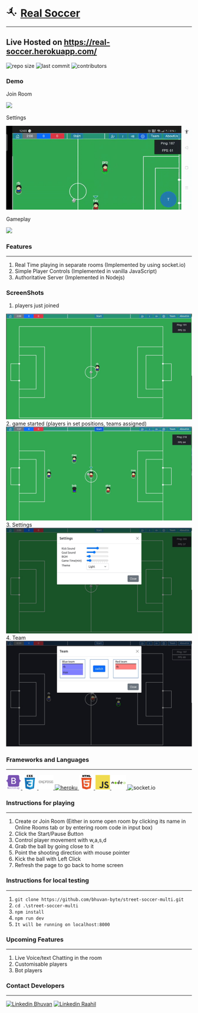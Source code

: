 #  <img src="./client/assets/favicon.ico" width="32" /> <a href="http://real-soccer.herokuapp.com/">Real Soccer</a>
---

## Live Hosted on https://real-soccer.herokuapp.com/
![repo size](https://img.shields.io/github/repo-size/bhuvan-byte/street-soccer-multi?style=plastic) ![last commit](https://img.shields.io/github/last-commit/bhuvan-byte/street-soccer-multi) ![contributors](https://img.shields.io/github/contributors/bhuvan-byte/street-soccer-multi)


### Demo

Join Room

![](./client/assets/join.gif)

Settings

![](./client/assets/opts.gif)

Gameplay

![](./client/assets/gameplay.gif)

### Features
---
1. Real Time playing in separate rooms (Implemented by using socket.io)
1. Simple Player Controls (Implemented in vanilla JavaScript)
1. Authoritative Server (Implemented in Nodejs)

### ScreenShots
1. players just joined
<img src="./client/assets/readme/one.jpeg"/>
2. game started (players in set positions, teams assigned)
<img src="./client/assets/readme/start.jpeg"/>
3. Settings
<img src="./client/assets/readme/config.jpeg"/>
4. Team
<img src="./client/assets/readme/teams.jpeg"/>

### Frameworks and Languages
---
<p align="left"> <a href="https://getbootstrap.com" target="_blank"> <img src="https://raw.githubusercontent.com/devicons/devicon/master/icons/bootstrap/bootstrap-plain-wordmark.svg" alt="bootstrap" width="40" height="40"/> </a> <a href="https://www.w3schools.com/css/" target="_blank"> <img src="https://raw.githubusercontent.com/devicons/devicon/master/icons/css3/css3-original-wordmark.svg" alt="css3" width="40" height="40"/> </a> <a href="https://expressjs.com" target="_blank"> <img src="https://raw.githubusercontent.com/devicons/devicon/master/icons/express/express-original-wordmark.svg" alt="express" width="40" height="40"/> </a> <a href="https://heroku.com" target="_blank"> <img src="https://www.vectorlogo.zone/logos/heroku/heroku-icon.svg" alt="heroku" width="40" height="40"/> </a> <a href="https://www.w3.org/html/" target="_blank"> <img src="https://raw.githubusercontent.com/devicons/devicon/master/icons/html5/html5-original-wordmark.svg" alt="html5" width="40" height="40"/> </a> <a href="https://developer.mozilla.org/en-US/docs/Web/JavaScript" target="_blank"> <img src="https://raw.githubusercontent.com/devicons/devicon/master/icons/javascript/javascript-original.svg" alt="javascript" width="40" height="40"/> </a>  <a href="https://nodejs.org" target="_blank"> <img src="https://raw.githubusercontent.com/devicons/devicon/master/icons/nodejs/nodejs-original-wordmark.svg" alt="nodejs" width="40" height="40"/> </a>
<img src="https://socket.io/images/logo.svg" alt="socket.io" height="40" /> </p>

### Instructions for playing
---
1. Create or Join Room (Either in some open room by clicking its name in Online Rooms tab or by entering room code in input box)
1. Click the Start/Pause Button
1. Control player movement with w,a,s,d
1. Grab the ball by going close to it
1. Point the shooting direction with mouse pointer
1. Kick the ball with Left Click
1. Refresh the page to go back to home screen

### Instructions for local testing
---
1. `git clone https://github.com/bhuvan-byte/street-soccer-multi.git`
1. `cd .\street-soccer-multi`
1. `npm install`
1. `npm run dev`
1. `It will be running on localhost:8000`


### Upcoming Features
---
1. Live Voice/text Chatting in the room
1. Customisable players
1. Bot players

### Contact Developers
---
[![Linkedin](https://i.stack.imgur.com/gVE0j.png) Bhuvan](https://www.linkedin.com/in/bhuvan1)
[![Linkedin](https://i.stack.imgur.com/gVE0j.png) Raahil](https://www.linkedin.com/in/raahilbadiani)
